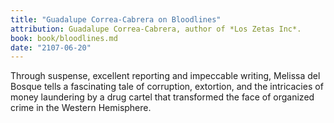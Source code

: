 ```yaml
---
title: "Guadalupe Correa-Cabrera on Bloodlines"
attribution: Guadalupe Correa-Cabrera, author of *Los Zetas Inc*.
book: book/bloodlines.md
date: "2107-06-20"
---
```


Through suspense, excellent reporting and impeccable writing, Melissa del Bosque tells a fascinating tale of corruption, extortion, and the intricacies of money laundering by a drug cartel that transformed the face of organized crime in the Western Hemisphere.
